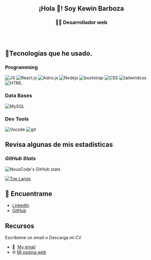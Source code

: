 <br>
<br>
<h2 align="center" dir="auto"> ¡Hola <g-emoji class="g-emoji" alias="wave" fallback-src="https://github.githubassets.com/images/icons/emoji/unicode/1f44b.png">👋</g-emoji>! Soy Kewin Barboza</h2>

<h3 dir="auto" align="center" >👨‍💻 Desarrollador web</h3>

<br>
<br>
  
## 🏅Tecnologías que he usado.

### Programming
 ![JS](https://img.shields.io/badge/JavaScript-323330?style=for-the-badge&logo=javascript&logoColor=F7DF1E) ![React.js](https://img.shields.io/badge/React.js-323330?style=for-the-badge&logo=react&logoColor=blue) ![Astro.js](https://img.shields.io/badge/Astro.js-323330?style=for-the-badge&logo=astro&logoColor=f25801) ![Nodejs](https://img.shields.io/badge/Node.js-323330?style=for-the-badge&logo=nodedotjs&logoColor=#339933) ![bootstrap](https://img.shields.io/badge/Bootstrap-323330?style=for-the-badge&logo=bootstrap&logoColor=#563D7C) ![CSS](https://img.shields.io/badge/CSS-323330?style=for-the-badge&logo=css3&logoColor=blue)
 ![tailwindcss](https://img.shields.io/badge/tailwindcss-323330?style=for-the-badge&logo=tailwindcss&logoColor=49abae) ![HTML](https://img.shields.io/badge/HTML5-323330?style=for-the-badge&logo=html5&logoColor=E34F26)

### Data Bases
![MySQL](	https://img.shields.io/badge/MySQL-323330?style=for-the-badge&logo=mysql&logoColor=005C84)
### Dev Tools
 ![Vscode](https://img.shields.io/badge/VSCode-323330?style=for-the-badge&logo=visual%20studio%20code&logoColor=0078D4)
 ![git](	https://img.shields.io/badge/GIT-323330?style=for-the-badge&logo=git&logoColor=E44C30)

## Revisa algunas de mis estadísticas

### *GitHub Stats*
![NousCode's GitHub stats](https://github-readme-stats.vercel.app/api?username=KewinBarboza&show_icons=true&theme=dark)


[![Top Langs](https://github-readme-stats.vercel.app/api/top-langs/?username=KewinBarboza&layout=compact&theme=dark)](https://github.com/anuraghazra/github-readme-stats)


## 📡 Encuentrame


- [LinkedIn](https://linkedin.com/in/kewinbarboza)
- [GitHub](https://github.com/KewinBarboza)


## Recursos
Escríbeme un email o Descarga mi CV
- 📧<a style="margin-left: 8px;" href="mailto:kewinbarboza@gmail.com">My email</a>
- 🌐 <a style="text-align: center;" href="https://kewinbarboza.com/">Mi pagina web</a>
